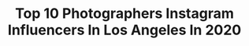 ---
title: Top 10 Photographers Instagram Influencers In Los Angeles In 2020
description: >-
  Find top photographers Instagram influencers in Los Angeles in 2020. Most popular hashtags: # #tbt #barbie #pantsaggin.
platform: Instagram
profiles:
  - username: "jonvolk"
    fullname: >-
      Jonathan Volk
    location: "United States"
    followers: 15024
    engagement: 1074
    commentsToLikes: 0.032170
    id: ck1381wz1e3vt0i19z49bf8qk
    verified: false
    hashtags: "#throwback, #homeforcovid"
  - username: "careyhess"
    fullname: >-
      Carey Hess
    location: "United States"
    followers: 125378
    engagement: 469
    commentsToLikes: 0.023623
    id: ck0vw1lworp580i199y7cixz7
    verified: false
    hashtags: "#tbt"
  - username: "alexbstoddard"
    fullname: >-
      Alex Stoddard
    location: "United States"
    followers: 63304
    engagement: 858
    commentsToLikes: 0.012127
    id: ck8sxjroxhng20j78612lcac8
    verified: true
    hashtags: ""
  - username: "mattyvogel"
    fullname: >-
      matty vogel
    location: "United States"
    followers: 144215
    engagement: 1970
    commentsToLikes: 0.008529
    id: ck0w3o48huef40i19sy9iit1n
    verified: false
    hashtags: "#billieeilish"
  - username: "sbuzovsky"
    fullname: >-
      Sergey Buzovsky
    location: "United States"
    followers: 27476
    engagement: 827
    commentsToLikes: 0.006054
    id: ck5c19bj0updd0i11ei6hyjsd
    verified: false
    hashtags: "#testshoots, #sonyalphaphotos, #planar50mm, #insomniamagazine"
  - username: "brendannorth"
    fullname: >-
      BRENDAN NØRTH
    location: "United States"
    followers: 682620
    engagement: 225
    commentsToLikes: 0.014496
    id: ck5cjcrojugj70i119g9y2m0z
    verified: false
    hashtags: "#film"
  - username: "digital.creations"
    fullname: >-
      T  R  O  Y
    location: "United States"
    followers: 54378
    engagement: 131
    commentsToLikes: 0.029309
    id: ck5bv30m1iwfu0i112zablz64
    verified: false
    hashtags: "#pantsaggin, #happyhumpday, #doublethepleasure, #roadtrip"
  - username: "jasonaltaan"
    fullname: >-
      Jason Omar Al-Taan
    location: "United States"
    followers: 13913
    engagement: 638
    commentsToLikes: 0.019933
    id: ck136cxii5vgo0i19ivutf8ju
    verified: false
    hashtags: ""
  - username: "ayeimcain"
    fullname: >-
      Cain 💎
    location: "United States"
    followers: 27726
    engagement: 287
    commentsToLikes: 0.017486
    id: ck0ue9ujzkw6l0i19qg1lsmqd
    verified: false
    hashtags: "#noahcyrus, #caliliving, #halloweencarnival, #westhollywood"
  - username: "rickcraft"
    fullname: >-
      Rick Craft
    location: "United States"
    followers: 30055
    engagement: 455
    commentsToLikes: 0.026188
    id: ck0u76q69403h0i19ajgxtd9u
    verified: false
    hashtags: "#model, #morgue, #miniature, #latex"
---
